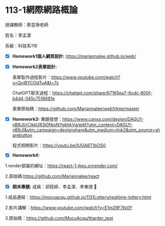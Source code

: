 # 113-1**網際網路概論**

授課教師：蔡芸琤老師

姓名：李孟潔

系級：科技系116

- [x] **Homework1個人網頁設計:** https://mariannalee.github.io/web/

- [x] **Homework2表單設計:** 
      


    表單製作過程影片：https://www.youtube.com/watch?v=QvjBYCOdTuA&t=7s

    ChatGPT聊天過程：https://chatgpt.com/share/67165ea7-6cdc-800f-b4d4-345c7516681e

    表單原始碼：https://github.com/Mariannalee/web1/tree/master

- [x] **Homework3:**
    專題發想：https://www.canva.com/design/DAGU1-nB9JI/rCjkkUR3i0fjkoNYgkhkVg/edit?utm_content=DAGU1-nB9JI&utm_campaign=designshare&utm_medium=link2&utm_source=sharebutton

    程式相關影片：https://youtu.be/lUGA8T1bOS0

- [x] **Homework4:**
      
1.render部屬的網址：https://react-1-jkeu.onrender.com/
      
2.原始碼:https://github.com/Mariannalee/react
- [x] **期末專題:**
      成員：邱鈺婷、李孟潔、李東璟 👋

1.成品連結：https://mocuacqu.github.io/1131Lottery/realtime-lottery.html
      
2.影片講解：https://www.youtube.com/watch?v=E1m29F7tk0Y
      
3.原始碼：https://github.com/MocuAcqu/tharder_test
